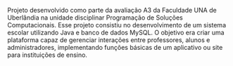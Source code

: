 Projeto desenvolvido como parte da avaliação A3 da Faculdade UNA de Uberlândia na unidade disciplinar Programação de Soluções Computacionais. Esse projeto consistiu no desenvolvimento de um sistema escolar utilizando Java e banco de dados MySQL. O objetivo era criar uma plataforma capaz de gerenciar interações entre professores, alunos e administradores, implementando funções básicas de um aplicativo ou site para instituições de ensino.